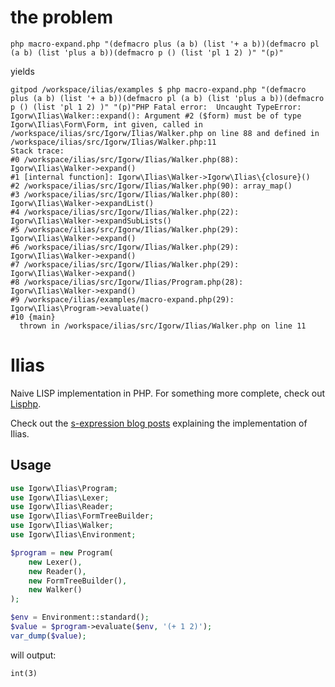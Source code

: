 # the problem

```
php macro-expand.php "(defmacro plus (a b) (list '+ a b))(defmacro pl (a b) (list 'plus a b))(defmacro p () (list 'pl 1 2) )" "(p)"
```

yields

```
gitpod /workspace/ilias/examples $ php macro-expand.php "(defmacro plus (a b) (list '+ a b))(defmacro pl (a b) (list 'plus a b))(defmacro p () (list 'pl 1 2) )" "(p)"PHP Fatal error:  Uncaught TypeError: Igorw\Ilias\Walker::expand(): Argument #2 ($form) must be of type Igorw\Ilias\Form\Form, int given, called in /workspace/ilias/src/Igorw/Ilias/Walker.php on line 88 and defined in /workspace/ilias/src/Igorw/Ilias/Walker.php:11
Stack trace:
#0 /workspace/ilias/src/Igorw/Ilias/Walker.php(88): Igorw\Ilias\Walker->expand()
#1 [internal function]: Igorw\Ilias\Walker->Igorw\Ilias\{closure}()
#2 /workspace/ilias/src/Igorw/Ilias/Walker.php(90): array_map()
#3 /workspace/ilias/src/Igorw/Ilias/Walker.php(80): Igorw\Ilias\Walker->expandList()
#4 /workspace/ilias/src/Igorw/Ilias/Walker.php(22): Igorw\Ilias\Walker->expandSubLists()
#5 /workspace/ilias/src/Igorw/Ilias/Walker.php(29): Igorw\Ilias\Walker->expand()
#6 /workspace/ilias/src/Igorw/Ilias/Walker.php(29): Igorw\Ilias\Walker->expand()
#7 /workspace/ilias/src/Igorw/Ilias/Walker.php(29): Igorw\Ilias\Walker->expand()
#8 /workspace/ilias/src/Igorw/Ilias/Program.php(28): Igorw\Ilias\Walker->expand()
#9 /workspace/ilias/examples/macro-expand.php(29): Igorw\Ilias\Program->evaluate()
#10 {main}
  thrown in /workspace/ilias/src/Igorw/Ilias/Walker.php on line 11
```

# Ilias

Naive LISP implementation in PHP. For something more complete, check out
[Lisphp](https://github.com/lisphp/lisphp).

Check out the [s-expression blog posts](https://igor.io/2012/12/06/sexpr.html)
explaining the implementation of Ilias.

## Usage

```php
use Igorw\Ilias\Program;
use Igorw\Ilias\Lexer;
use Igorw\Ilias\Reader;
use Igorw\Ilias\FormTreeBuilder;
use Igorw\Ilias\Walker;
use Igorw\Ilias\Environment;

$program = new Program(
    new Lexer(),
    new Reader(),
    new FormTreeBuilder(),
    new Walker()
);

$env = Environment::standard();
$value = $program->evaluate($env, '(+ 1 2)');
var_dump($value);
```

will output:

```
int(3)
```
